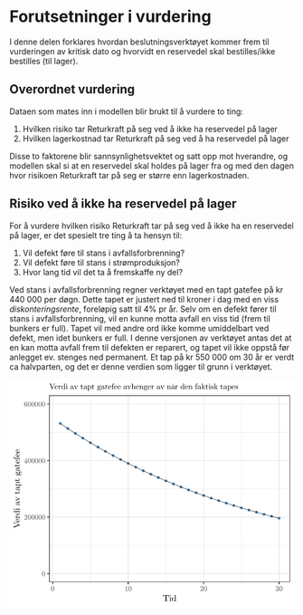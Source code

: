 # Forutsetninger i vurdering

I denne delen forklares hvordan beslutningsverktøyet kommer frem til vurderingen av kritisk dato og hvorvidt en reservedel skal bestilles/ikke bestilles (til lager). 

## Overordnet vurdering

Dataen som mates inn i modellen blir brukt til å vurdere to ting:

1. Hvilken risiko tar Returkraft på seg ved å ikke ha reservedel på lager
2. Hvilken lagerkostnad tar Returkraft på seg ved å ha reservedel på lager

Disse to faktorene blir sannsynlighetsvektet og satt opp mot hverandre, og modellen skal si at en reservedel skal holdes på lager fra og med den dagen hvor risikoen Returkraft tar på seg er større enn lagerkostnaden.

## Risiko ved å ikke ha reservedel på lager

For å vurdere hvilken risiko Returkraft tar på seg ved å ikke ha en reservedel på lager, er det spesielt tre ting å ta hensyn til:

1. Vil defekt føre til stans i avfallsforbrenning?
2. Vil defekt føre til stans i strømproduksjon?
3. Hvor lang tid vil det ta å fremskaffe ny del?

Ved stans i avfallsforbrenning regner verktøyet med en tapt gatefee på kr 440 000 per døgn. Dette tapet er justert ned til kroner i dag med en viss *diskonteringsrente*, foreløpig satt til 4% pr år. Selv om en defekt fører til stans i avfallsforbrenning, vil en kunne motta avfall en viss tid (frem til bunkers er full). Tapet vil med andre ord ikke komme umiddelbart ved defekt, men idet bunkers er full. I denne versjonen av verktøyet antas det at en kan motta avfall frem til defekten er reparert, og tapet vil ikke oppstå før anlegget ev. stenges ned permanent. Et tap på kr 550 000 om 30 år er verdt ca halvparten, og det er denne verdien som ligger til grunn i verktøyet.

![Tapt gatefee avhenger av tid for tap](img/tapt_gatefee.png)
